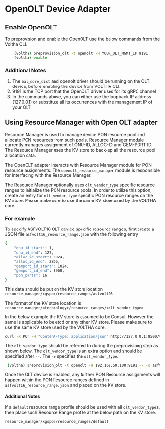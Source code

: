 # OpenOLT Device Adapter

## Enable OpenOLT
To preprovision and enable the OpenOLT use the below commands from the Voltha CLI. 
```bash
    (voltha) preprovision_olt -t openolt -H YOUR_OLT_MGMT_IP:9191
    (voltha) enable
```

### Additional Notes
1. The `bal_core_dist` and openolt driver should be running on the OLT device, before enabling the device from VOLTHA CLI.
2. 9191 is the TCP port that the OpenOLT driver uses for its gRPC channel
3. In the commands above, you can either use the loopback IP address (127.0.0.1) or substitute all its occurrences with the management IP of your OLT 

## Using Resource Manager with Open OLT adapter
Resource Manager is used to manage device PON resource pool and allocate PON resources
from such pools. Resource Manager module currently manages assignment of ONU-ID, ALLOC-ID and GEM-PORT ID.
The Resource Manager uses the KV store to back-up all the resource pool allocation data.

The OpenOLT adapter interacts with Resource Manager module for PON resource assignments.
The `openolt_resource_manager` module is responsible for interfacing with the Resource Manager.

The Resource Manager optionally uses `olt_vendor_type` specific resource ranges to initialize the PON resource pools.
In order to utilize this option, create an entry for `olt_vendor_type` specific PON resource ranges on the KV store.
Please make sure to use the same KV store used by the VOLTHA core.

### For example
To specify ASFvOLT16 OLT device specific resource ranges, first create a JSON file `asfvolt16_resource_range.json` with the following entry
```bash
{
    "onu_id_start": 1,
    "onu_id_end": 127,
    "alloc_id_start": 1024,
    "alloc_id_end": 2816,
    "gemport_id_start": 1024,
    "gemport_id_end": 8960,
    "pon_ports": 16
}
```
This data should be put on the KV store location `resource_manager/xgspon/resource_ranges/asfvolt16`

The format of the KV store location is `resource_manager/<technology>/resource_ranges/<olt_vendor_type>` 

In the below example the KV store is assumed to be Consul. However the same is applicable to be etcd or any other KV store.
Please make sure to use the same KV store used by the VOLTHA core.
```bash
curl -X PUT -H "Content-Type: application/json" http://127.0.0.1:8500/v1/kv/resource_manager/xgspon/resource_ranges/asfvolt16 -d @./asfvolt16_resource_range.json 
```

The `olt_vendor_type` should be referred to during the preprovisiong step as shown below. The `olt_vendor_type` is an extra option and
should be specified after `--`. The `-o` specifies the `olt_vendor_type`. 

```bash
 (voltha) preprovision_olt -t openolt -H 192.168.50.100:9191 -- -o asfvolt16
```

Once the OLT device is enabled, any further PON Resource assignments will happen within the PON Resource ranges defined
in `asfvolt16_resource_range.json` and placed on the KV store.

#### Additional Notes
If a `default` resource range profile should be used with all `olt_vendor_type`s, then place such Resource Range profile
at the below path on the KV store. 
```bash
resource_manager/xgspon/resource_ranges/default
```
